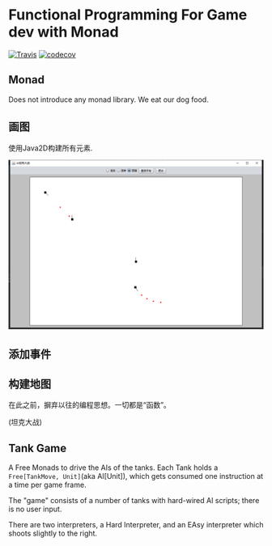 Functional Programming For Game dev with Monad
============================================

[![Travis](https://travis-ci.org/barudisshu/fp-game.svg?branch=master)](https://travis-ci.org/barudisshu/fp-game/) [![codecov](https://codecov.io/gh/barudisshu/fp-game/branch/master/graph/badge.svg)](https://codecov.io/gh/barudisshu/fp-game)

## Monad 

Does not introduce any monad library. We eat our dog food.

## 画图

使用Java2D构建所有元素.

![monad](doc/img/Free_Monad_Tank_Game.png)

## 添加事件

## 构建地图


在此之前，摒弃以往的编程思想。一切都是“函数”。

(坦克大战)

## Tank Game

A Free Monads to drive the AIs of the tanks. Each Tank holds a `Free[TankMove, Unit]`(aka AI[Unit]), which gets consumed one instruction at a time per game frame.

The "game" consists of a number of tanks with hard-wired AI scripts; there is no user input.

There are two interpreters, a Hard Interpreter, and an EAsy interpreter which shoots slightly to the right.


